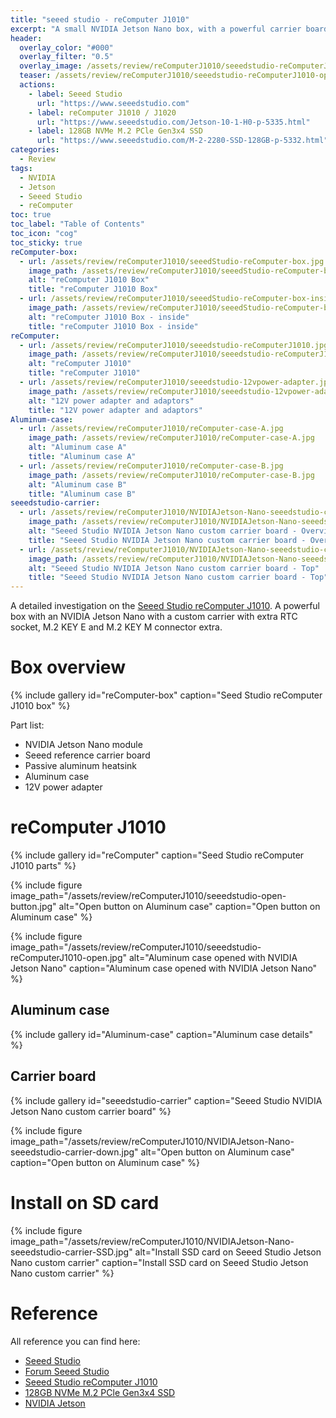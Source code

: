```yaml
---
title: "seeed studio - reComputer J1010"
excerpt: "A small NVIDIA Jetson Nano box, with a powerful carrier board"
header:
  overlay_color: "#000"
  overlay_filter: "0.5"
  overlay_image: /assets/review/reComputerJ1010/seeedstudio-reComputerJ1010-open.jpg
  teaser: /assets/review/reComputerJ1010/seeedstudio-reComputerJ1010-open.jpg
  actions:
    - label: Seeed Studio
      url: "https://www.seeedstudio.com"
    - label: reComputer J1010 / J1020
      url: "https://www.seeedstudio.com/Jetson-10-1-H0-p-5335.html"
    - label: 128GB NVMe M.2 PCle Gen3x4 SSD
      url: "https://www.seeedstudio.com/M-2-2280-SSD-128GB-p-5332.html"
categories:
  - Review
tags:
  - NVIDIA
  - Jetson
  - Seeed Studio
  - reComputer
toc: true
toc_label: "Table of Contents"
toc_icon: "cog"
toc_sticky: true
reComputer-box:
  - url: /assets/review/reComputerJ1010/seeedStudio-reComputer-box.jpg
    image_path: /assets/review/reComputerJ1010/seeedStudio-reComputer-box.jpg
    alt: "reComputer J1010 Box"
    title: "reComputer J1010 Box"
  - url: /assets/review/reComputerJ1010/seeedStudio-reComputer-box-inside.jpg
    image_path: /assets/review/reComputerJ1010/seeedStudio-reComputer-box-inside.jpg
    alt: "reComputer J1010 Box - inside"
    title: "reComputer J1010 Box - inside"
reComputer:
  - url: /assets/review/reComputerJ1010/seeedstudio-reComputerJ1010.jpg
    image_path: /assets/review/reComputerJ1010/seeedstudio-reComputerJ1010.jpg
    alt: "reComputer J1010"
    title: "reComputer J1010"
  - url: /assets/review/reComputerJ1010/seeedstudio-12vpower-adapter.jpg
    image_path: /assets/review/reComputerJ1010/seeedstudio-12vpower-adapter.jpg
    alt: "12V power adapter and adaptors"
    title: "12V power adapter and adaptors"
Aluminum-case:
  - url: /assets/review/reComputerJ1010/reComputer-case-A.jpg
    image_path: /assets/review/reComputerJ1010/reComputer-case-A.jpg
    alt: "Aluminum case A"
    title: "Aluminum case A"
  - url: /assets/review/reComputerJ1010/reComputer-case-B.jpg
    image_path: /assets/review/reComputerJ1010/reComputer-case-B.jpg
    alt: "Aluminum case B"
    title: "Aluminum case B"
seeedstudio-carrier:
  - url: /assets/review/reComputerJ1010/NVIDIAJetson-Nano-seeedstudio-carrier.jpg
    image_path: /assets/review/reComputerJ1010/NVIDIAJetson-Nano-seeedstudio-carrier.jpg
    alt: "Seeed Studio NVIDIA Jetson Nano custom carrier board - Overview"
    title: "Seeed Studio NVIDIA Jetson Nano custom carrier board - Overview"
  - url: /assets/review/reComputerJ1010/NVIDIAJetson-Nano-seeedstudio-carrier-top.jpg
    image_path: /assets/review/reComputerJ1010/NVIDIAJetson-Nano-seeedstudio-carrier-top.jpg
    alt: "Seeed Studio NVIDIA Jetson Nano custom carrier board - Top"
    title: "Seeed Studio NVIDIA Jetson Nano custom carrier board - Top"
---
```


A detailed investigation on the [Seeed Studio reComputer J1010](https://www.seeedstudio.com/Jetson-10-1-H0-p-5335.html). A powerful box with an NVIDIA Jetson Nano with a custom carrier with extra RTC socket, M.2 KEY E and M.2 KEY M connector extra.

# Box overview

{% include gallery id="reComputer-box" caption="Seed Studio reComputer J1010 box" %}

Part list:
* NVIDIA Jetson Nano module
* Seeed reference carrier board
* Passive aluminum heatsink
* Aluminum case
* 12V power adapter

# reComputer J1010

{% include gallery id="reComputer" caption="Seed Studio reComputer J1010 parts" %}

{% include figure image_path="/assets/review/reComputerJ1010/seeedstudio-open-button.jpg" alt="Open button on Aluminum case" caption="Open button on Aluminum case" %}

{% include figure image_path="/assets/review/reComputerJ1010/seeedstudio-reComputerJ1010-open.jpg" alt="Aluminum case opened with NVIDIA Jetson Nano" caption="Aluminum case opened with NVIDIA Jetson Nano" %}

## Aluminum case

{% include gallery id="Aluminum-case" caption="Aluminum case details" %}

## Carrier board

{% include gallery id="seeedstudio-carrier" caption="Seeed Studio NVIDIA Jetson Nano custom carrier board" %}

{% include figure image_path="/assets/review/reComputerJ1010/NVIDIAJetson-Nano-seeedstudio-carrier-down.jpg" alt="Open button on Aluminum case" caption="Open button on Aluminum case" %}

# Install on SD card

{% include figure image_path="/assets/review/reComputerJ1010/NVIDIAJetson-Nano-seeedstudio-carrier-SSD.jpg" alt="Install SSD card on Seeed Studio  Jetson Nano custom carrier" caption="Install SSD card on Seeed Studio  Jetson Nano custom carrier" %}

# Reference

All reference you can find here:
* [Seeed Studio](https://www.seeedstudio.com)
* [Forum Seeed Studio](https://forum.seeedstudio.com)
* [Seeed Studio reComputer J1010](https://www.seeedstudio.com/Jetson-10-1-H0-p-5335.html)
* [128GB NVMe M.2 PCle Gen3x4 SSD](https://www.seeedstudio.com/M-2-2280-SSD-128GB-p-5332.html)
* [NVIDIA Jetson](https://developer.nvidia.com/buy-jetson)